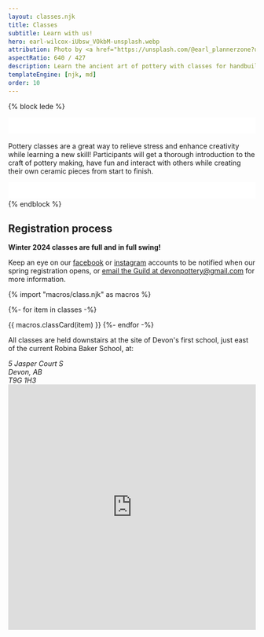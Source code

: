 ```yaml
---
layout: classes.njk
title: Classes
subtitle: Learn with us!
hero: earl-wilcox-iUbsw_VOkbM-unsplash.webp
attribution: Photo by <a href="https://unsplash.com/@earl_plannerzone?utm_content=creditCopyText&utm_medium=referral&utm_source=unsplash">Earl Wilcox</a> on <a href="https://unsplash.com/photos/person-making-clay-pot-on-white-round-plate-iUbsw_VOkbM?utm_content=creditCopyText&utm_medium=referral&utm_source=unsplash">Unsplash</a>
aspectRatio: 640 / 427
description: Learn the ancient art of pottery with classes for handbuilding and throwing on the wheel.
templateEngine: [njk, md]
order: 10
---
```


{% block lede %}
<div class="lede">
    <img src="/statics/curve.svg" class="curve" inline />
<p>
Pottery classes are a great way to relieve stress and enhance creativity while
learning a new skill! Participants will get a thorough introduction to the craft
of pottery making, have fun and interact with others while creating their own
ceramic pieces from start to finish.
</p>
    <img src="/statics/curve.svg" class="curve" inline />
</div>
{% endblock %}

<section class="flow">

## Registration process

**Winter 2024 classes are full and in full swing!**

Keep an eye on our [facebook](https://www.facebook.com/groups/164427301476867/) or [instagram](https://www.instagram.com/devonpottery/?hl=en) accounts to be notified when our spring registration opens, or [email the Guild at devonpottery@gmail.com](mailto:devonpottery@gmail.com) for more information.

<div id="class-calendar">

<style>
    .class-full, .class-cancelled {
        background-color: transparent;
        color: var(--text);
        rotate: 15deg;
        transform-origin: 50% 50%;
        position: absolute;
        contain: content;
        top: 10rem;
        z-index: 1;
        padding: 1rem;
        display: grid;
        place-content: center;
        font-size: 5em;
        font-weight: 900;
    }
    .card {
        position: relative;
        contain: content;
        outline: 1px dotted var(--accent);
    }
    .class-full ~ *,
    .class-cancelled ~ *  {
        filter: blur(1px) grayscale(1);
    }
    .class-cancelled {
        font-size: var(--size-4);
    }
    .cancelled-reason {
        font-size: var(--size-1);
        background-color: inherit;
        text-align: center;
    }
    iframe {
        width: 100%;
        min-height: 500px;
    }
    details {
        cursor: pointer;
    }
</style>

{% import "macros/class.njk" as macros %}
 
{%- for item in classes -%}

{{ macros.classCard(item) }}
{%- endfor -%}
<div>
</section>

<section class="flow">

All classes are held downstairs at the site of Devon's first school, just east of the current Robina Baker School, at:

<div class="address">
    <div>
        <address itemscope="itemscope" itemtype="http://data-vocabulary.org/Address">
        <span itemprop="street-address">5 Jasper Court S</span></br>
        <span itemprop="locality">Devon</span>, <span itemprop="region">AB</span></br>
        <span itemprop="postal-code">T9G 1H3</span>
        </address>
    </div>
    <div>
        <iframe title="Google Maps" width="100%" height="400" frameborder="0" scrolling="no" marginheight="0" marginwidth="0" src="https://maps.google.com/maps?width=100%25&amp;height=600&amp;hl=en&amp;q=5%20Jasper%20Ct%20S,%20Devon,%20AB,%20T9G%201A2+(Devon%20Pottery%20Guild)&amp;t=&amp;z=16&amp;ie=UTF8&amp;iwloc=B&amp;output=embed"></iframe>
    </div>
</div>

</section>